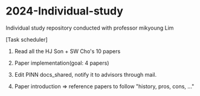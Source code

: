 # 2024-Individual-study
Individual study repository conducted with professor mikyoung Lim

[Task scheduler]

1. Read all the HJ Son + SW Cho's 10 papers

2. Paper implementation(goal: 4 papers)

3. Edit PINN docs_shared, notify it to advisors through mail.

4. Paper introduction => reference papers to follow "history, pros, cons, ..."
